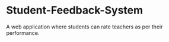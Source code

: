 # Student-Feedback-System
A web application where students can rate teachers as per their performance.
